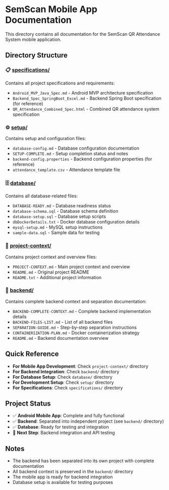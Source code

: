 # SemScan Mobile App Documentation

This directory contains all documentation for the SemScan QR Attendance System mobile application.

## Directory Structure

### 📋 [specifications/](./specifications/)
Contains all project specifications and requirements:
- `Android_MVP_Java_Spec.md` - Android MVP architecture specification
- `Backend_Spec_SpringBoot_Excel.md` - Backend Spring Boot specification (for reference)
- `QR_Attendance_Combined_Spec.html` - Combined QR attendance system specification

### ⚙️ [setup/](./setup/)
Contains setup and configuration files:
- `database-config.md` - Database configuration documentation
- `SETUP-COMPLETE.md` - Setup completion status and notes
- `backend-config.properties` - Backend configuration properties (for reference)
- `attendance_template.csv` - Attendance template file

### 🗄️ [database/](./database/)
Contains all database-related files:
- `DATABASE-READY.md` - Database readiness status
- `database-schema.sql` - Database schema definition
- `database-setup.sql` - Database setup scripts
- `dbDockerDetails.txt` - Docker database configuration details
- `mysql-setup.md` - MySQL setup instructions
- `sample-data.sql` - Sample data for testing

### 📖 [project-context/](./project-context/)
Contains project context and overview files:
- `PROJECT-CONTEXT.md` - Main project context and overview
- `README.md` - Original project README
- `README.txt` - Additional project information

### 🚀 [backend/](./backend/)
Contains complete backend context and separation documentation:
- `BACKEND-COMPLETE-CONTEXT.md` - Complete backend implementation details
- `BACKEND-FILES-LIST.md` - List of all backend files
- `SEPARATION-GUIDE.md` - Step-by-step separation instructions
- `CONTAINERIZATION-PLAN.md` - Docker containerization strategy
- `README.md` - Backend documentation overview

## Quick Reference

- **For Mobile App Development**: Check `project-context/` directory
- **For Backend Integration**: Check `backend/` directory
- **For Database Setup**: Check `database/` directory  
- **For Development Setup**: Check `setup/` directory
- **For Specifications**: Check `specifications/` directory

## Project Status

- ✅ **Android Mobile App**: Complete and fully functional
- ✅ **Backend**: Separated into independent project (see `backend/` directory)
- ✅ **Database**: Ready for testing and integration
- 🔄 **Next Step**: Backend integration and API testing

## Notes

- The backend has been separated into its own project with complete documentation
- All backend context is preserved in the `backend/` directory
- The mobile app is ready for backend integration
- Database setup is available for testing purposes
